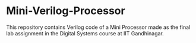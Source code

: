 # Mini-Verilog-Processor
This repository contains Verilog code of a Mini Processor made as the final lab assignment in the Digital Systems course at IIT Gandhinagar.
